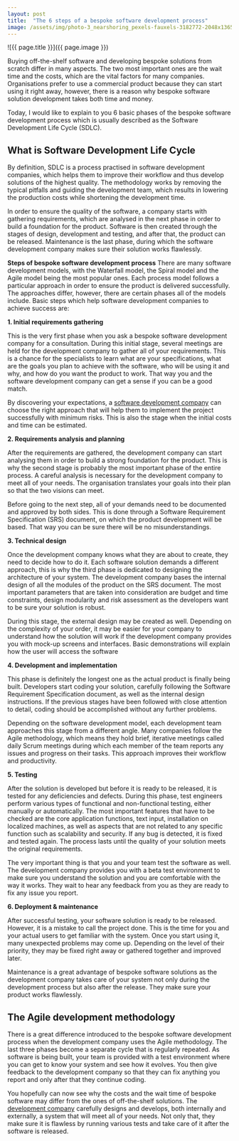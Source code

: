 ```yaml
---
layout: post
title:  "The 6 steps of a bespoke software development process"
image: /assets/img/photo-3_nearshoring_pexels-fauxels-3182772-2048x1365.jpg
---
```


![{{ page.title }}]({{ page.image }})
 
Buying off-the-shelf software and developing bespoke solutions from scratch differ in many aspects. The two most important ones are the wait time and the costs, which are the vital factors for many companies. Organisations prefer to use a commercial product because they can start using it right away, however, there is a reason why bespoke software solution development takes both time and money.

Today, I would like to explain to you 6 basic phases of the bespoke software development process which is usually described as the Software Development Life Cycle (SDLC).
 
## What is Software Development Life Cycle
By definition, SDLC is a process practised in software development companies, which helps them to improve their workflow and thus develop solutions of the highest quality. The methodology works by removing the typical pitfalls and guiding the development team, which results in lowering the production costs while shortening the development time.

In order to ensure the quality of the software, a company starts with gathering requirements, which are analysed in the next phase in order to build a foundation for the product. Software is then created through the stages of design, development and testing, and after that, the product can be released. Maintenance is the last phase, during which the software development company makes sure their solution works flawlessly.


**Steps of bespoke software development process**
There are many software development models, with the Waterfall model, the Spiral model and the Agile model being the most popular ones. Each process model follows a particular approach in order to ensure the product is delivered successfully. The approaches differ, however, there are certain phases all of the models include. Basic steps which help software development companies to achieve success are:

**1. Initial requirements gathering**

This is the very first phase when you ask a bespoke software development company for a consultation. During this initial stage, several meetings are held for the development company to gather all of your requirements. This is a chance for the specialists to learn what are your specifications, what are the goals you plan to achieve with the software, who will be using it and why, and how do you want the product to work. That way you and the software development company can get a sense if you can be a good match.


By discovering your expectations, a [software development company](https://headchannel.co.uk/) can choose the right approach that will help them to implement the project successfully with minimum risks. This is also the stage when the initial costs and time can be estimated.

**2. Requirements analysis and planning**

After the requirements are gathered, the development company can start analysing them in order to build a strong foundation for the product. This is why the second stage is probably the most important phase of the entire process. A careful analysis is necessary for the development company to meet all of your needs. The organisation translates your goals into their plan so that the two visions can meet.

Before going to the next step, all of your demands need to be documented and approved by both sides. This is done through a Software Requirement Specification (SRS) document, on which the product development will be based. That way you can be sure there will be no misunderstandings.

**3. Technical design**

Once the development company knows what they are about to create, they need to decide how to do it. Each software solution demands a different approach, this is why the third phase is dedicated to designing the architecture of your system. The development company bases the internal design of all the modules of the product on the SRS document. The most important parameters that are taken into consideration are budget and time constraints, design modularity and risk assessment as the developers want to be sure your solution is robust.

During this stage, the external design may be created as well. Depending on the complexity of your order, it may be easier for your company to understand how the solution will work if the development company provides you with mock-up screens and interfaces. Basic demonstrations will explain how the user will access the software

**4. Development and implementation**

This phase is definitely the longest one as the actual product is finally being built. Developers start coding your solution, carefully following the Software Requirement Specification document, as well as the internal design instructions. If the previous stages have been followed with close attention to detail, coding should be accomplished without any further problems.

Depending on the software development model, each development team approaches this stage from a different angle. Many companies follow the Agile methodology, which means they hold brief, iterative meetings called daily Scrum meetings during which each member of the team reports any issues and progress on their tasks. This approach improves their workflow and productivity.
 
**5. Testing**

After the solution is developed but before it is ready to be released, it is tested for any deficiencies and defects. During this phase, test engineers perform various types of functional and non-functional testing, either manually or automatically. The most important features that have to be checked are the core application functions, text input, installation on localized machines, as well as aspects that are not related to any specific function such as scalability and security. If any bug is detected, it is fixed and tested again. The process lasts until the quality of your solution meets the original requirements.

The very important thing is that you and your team test the software as well. The development company provides you with a beta test environment to make sure you understand the solution and you are comfortable with the way it works. They wait to hear any feedback from you as they are ready to fix any issue you report.

**6. Deployment & maintenance**

After successful testing, your software solution is ready to be released. However, it is a mistake to call the project done. This is the time for you and your actual users to get familiar with the system. Once you start using it, many unexpected problems may come up. Depending on the level of their priority, they may be fixed right away or gathered together and improved later.

Maintenance is a great advantage of bespoke software solutions as the development company takes care of your system not only during the development process but also after the release. They make sure your product works flawlessly.
 
## The Agile development methodology
There is a great difference introduced to the bespoke software development process when the development company uses the Agile methodology. The last three phases become a separate cycle that is regularly repeated. As software is being built, your team is provided with a test environment where you can get to know your system and see how it evolves. You then give feedback to the development company so that they can fix anything you report and only after that they continue coding.

You hopefully can now see why the costs and the wait time of bespoke software may differ from the ones of off-the-shelf solutions. The [development company](https://headchannel.co.uk/) carefully designs and develops, both internally and externally, a system that will meet all of your needs. Not only that, they make sure it is flawless by running various tests and take care of it after the software is released.
